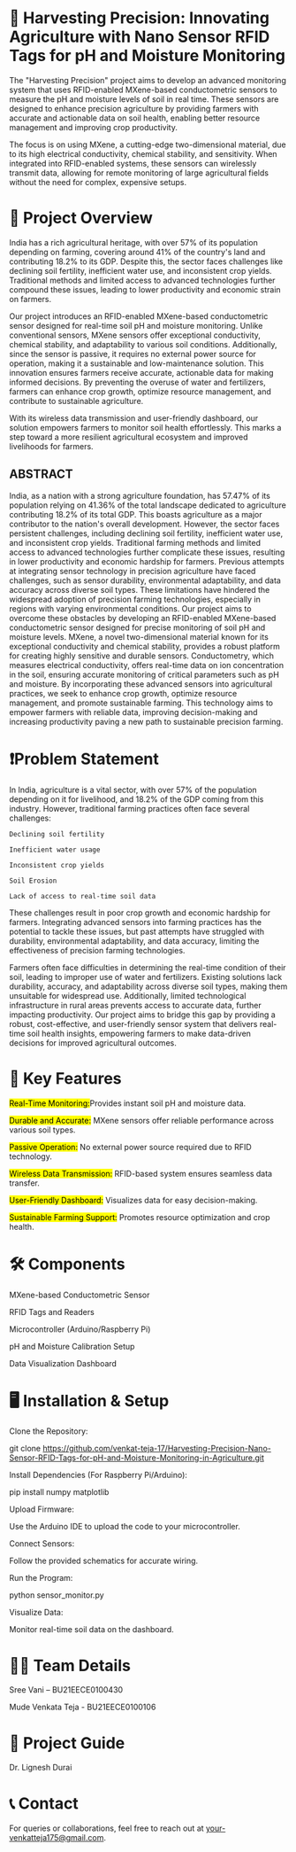 # 🌾 Harvesting Precision: Innovating Agriculture with Nano Sensor RFID Tags for pH and Moisture Monitoring

The "Harvesting Precision" project aims to develop an advanced monitoring system that uses RFID-enabled MXene-based conductometric sensors to measure the pH and moisture levels of soil in real time. These sensors are designed to enhance precision agriculture by providing farmers with accurate and actionable data on soil health, enabling better resource management and improving crop productivity.

The focus is on using MXene, a cutting-edge two-dimensional material, due to its high electrical conductivity, chemical stability, and sensitivity. When integrated into RFID-enabled systems, these sensors can wirelessly transmit data, allowing for remote monitoring of large agricultural fields without the need for complex, expensive setups.

# 🌿 Project Overview

India has a rich agricultural heritage, with over 57% of its population depending on farming, covering around 41% of the country's land and contributing 18.2% to its GDP. Despite this, the sector faces challenges like declining soil fertility, inefficient water use, and inconsistent crop yields. Traditional methods and limited access to advanced technologies further compound these issues, leading to lower productivity and economic strain on farmers.

Our project introduces an RFID-enabled MXene-based conductometric sensor designed for real-time soil pH and moisture monitoring. Unlike conventional sensors, MXene sensors offer exceptional conductivity, chemical stability, and adaptability to various soil conditions. Additionally, since the sensor is passive, it requires no external power source for operation, making it a sustainable and low-maintenance solution. This innovation ensures farmers receive accurate, actionable data for making informed decisions. By preventing the overuse of water and fertilizers, farmers can enhance crop growth, optimize resource management, and contribute to sustainable agriculture.

With its wireless data transmission and user-friendly dashboard, our solution empowers farmers to monitor soil health effortlessly. This marks a step toward a more resilient agricultural ecosystem and improved livelihoods for farmers.

## ABSTRACT

India, as a nation with a strong agriculture foundation, has 57.47% of its population relying on 41.36% of the total landscape dedicated to agriculture contributing 18.2% of its total GDP. This boasts agriculture as a major contributor to the nation's overall development. However, the sector faces persistent challenges, including declining soil fertility, inefficient water use, and inconsistent crop yields. Traditional farming methods and limited access to advanced technologies further complicate these issues, resulting in lower productivity and economic hardship for farmers. Previous attempts at integrating sensor technology in precision agriculture have faced challenges, such as sensor durability, environmental adaptability, and data accuracy across diverse soil types. These limitations have hindered the widespread adoption of precision farming technologies, especially in regions with varying environmental conditions. Our project aims to overcome these obstacles by developing an RFID-enabled MXene-based conductometric sensor designed for precise monitoring of soil pH and moisture levels. MXene, a novel two-dimensional material known for its exceptional conductivity and chemical stability, provides a robust platform for creating highly sensitive and durable sensors. Conductometry, which measures electrical conductivity, offers real-time data on ion concentration in the soil, ensuring accurate monitoring of critical parameters such as pH and moisture. By incorporating these advanced sensors into agricultural practices, we seek to enhance crop growth, optimize resource management, and promote sustainable farming. This technology aims to empower farmers with reliable data, improving decision-making and increasing productivity paving a new path to sustainable precision farming.

# ❗Problem Statement

In India, agriculture is a vital sector, with over 57% of the population depending on it for livelihood, and 18.2% of the GDP coming from this industry. However, traditional farming practices often face several challenges:

    Declining soil fertility

    Inefficient water usage

    Inconsistent crop yields

    Soil Erosion

    Lack of access to real-time soil data

These challenges result in poor crop growth and economic hardship for farmers. Integrating advanced sensors into farming practices has the potential to tackle these issues, but past attempts have struggled with durability, environmental adaptability, and data accuracy, limiting the effectiveness of precision farming technologies.

Farmers often face difficulties in determining the real-time condition of their soil, leading to improper use of water and fertilizers. Existing solutions lack durability, accuracy, and adaptability across diverse soil types, making them unsuitable for widespread use. Additionally, limited technological infrastructure in rural areas prevents access to accurate data, further impacting productivity. Our project aims to bridge this gap by providing a robust, cost-effective, and user-friendly sensor system that delivers real-time soil health insights, empowering farmers to make data-driven decisions for improved agricultural outcomes.

# 🚀 Key Features

<mark>Real-Time Monitoring:</mark>Provides instant soil pH and moisture data.

<mark>Durable and Accurate:</mark>
 MXene sensors offer reliable performance across various soil types.

<mark>Passive Operation:</mark>
 No external power source required due to RFID technology.

<mark>Wireless Data Transmission:</mark>
 RFID-based system ensures seamless data transfer.

<mark>User-Friendly Dashboard:</mark>
 Visualizes data for easy decision-making.

<mark>Sustainable Farming Support:</mark>
 Promotes resource optimization and crop health.

# 🛠️ Components

MXene-based Conductometric Sensor

RFID Tags and Readers

Microcontroller (Arduino/Raspberry Pi)

pH and Moisture Calibration Setup

Data Visualization Dashboard

# 🖥️ Installation & Setup

Clone the Repository:

git clone
https://github.com/venkat-teja-17/Harvesting-Precision-Nano-Sensor-RFID-Tags-for-pH-and-Moisture-Monitoring-in-Agriculture.git

Install Dependencies (For Raspberry Pi/Arduino):

pip install numpy matplotlib

Upload Firmware:

Use the Arduino IDE to upload the code to your microcontroller.

Connect Sensors:

Follow the provided schematics for accurate wiring.

Run the Program:

python sensor_monitor.py

Visualize Data:

Monitor real-time soil data on the dashboard.

# 🧑‍🔬 Team Details

Sree Vani – BU21EECE0100430

Mude Venkata Teja - BU21EECE0100106

# 📘 Project Guide

Dr. Lignesh Durai

# 📞 Contact

For queries or collaborations, feel free to reach out at your-venkatteja175@gmail.com.
